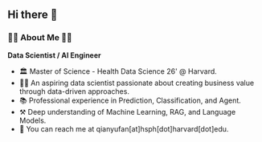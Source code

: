 ## Hi there 👋

### 👨‍💻 About Me 👨‍💻
**Data Scientist / AI Engineer**

- 🏛️ Master of Science - Health Data Science 26' @ Harvard.
- 🙋‍♂️ An aspiring data scientist passionate about creating business value through data-driven approaches.
- 📚 Professional experience in Prediction, Classification, and Agent.
- ⚒️ Deep understanding of Machine Learning, RAG, and Language Models.
- 📮 You can reach me at qianyufan[at]hsph[dot]harvard[dot]edu.
